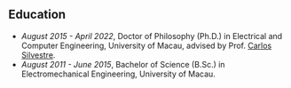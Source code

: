 <span class='anchor' id='education'></span>

## Education
- *August 2015 - April 2022*, Doctor of Philosophy (Ph.D.) in Electrical and Computer Engineering, University of Macau, advised by Prof. [Carlos Silvestre](https://scholar.google.com/citations?user=DEbK7o8AAAAJ&hl=En).
- *August 2011 - June 2015*, Bachelor of Science (B.Sc.) in Electromechanical Engineering, University of Macau.
